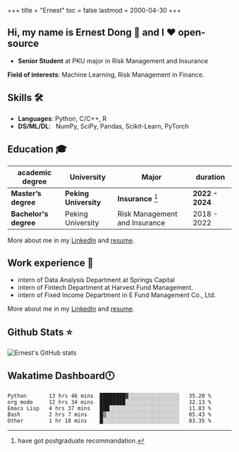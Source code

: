 +++
title = "Ernest"
toc = false
lastmod = 2000-04-30
+++

## Hi, my name is Ernest Dong 👋 and I ❤️ open-source

- **Senior Student** at PKU major in Risk Management and Insurance

**Field of interests**: Machine Learning, Risk Management in Finance.

## Skills 🛠️

- **Languages**:        Python, C/C++, R
- **DS/ML/DL**: &nbsp;  NumPy, SciPy, Pandas, Scikit-Learn, PyTorch

## Education 🎓

| academic degree       | University            | Major                         | duration        |
| --------------------- | --------------------- | ----------------------------- | --------------- |
| **Master’s degree**   | **Peking University** | **Insurance** [^1]            | **2022 - 2024** |
| **Bachelor's degree** | Peking University     | Risk Management and Insurance | 2018 - 2022     |

More about me in my [LinkedIn](https://www.linkedin.com/in/晨阳-董-918ab41b4/) and [resume](../files/resume.pdf).

## Work experience 👔

- intern of Data Analysis Department at Springs Capital
- intern of Fintech Department at Harvest Fund Management.
- intern of Fixed Income Department in E Fund Management Co., Ltd.

More about me in my [LinkedIn](https://www.linkedin.com/in/晨阳-董-918ab41b4/) and [resume](./files/resume.pdf).

## Github Stats ⭐

![Ernest's GitHub stats](https://github-readme-stats.vercel.app/api?username=ErnestDong&show_icons=true)

## Wakatime Dashboard🕛

<!--START_SECTION:waka-->
```text
Python       13 hrs 46 mins  ████████▓░░░░░░░░░░░░░░░░   35.20 % 
org mode     12 hrs 34 mins  ████████░░░░░░░░░░░░░░░░░   32.13 % 
Emacs Lisp   4 hrs 37 mins   ███░░░░░░░░░░░░░░░░░░░░░░   11.83 % 
Bash         2 hrs 7 mins    █▒░░░░░░░░░░░░░░░░░░░░░░░   05.43 % 
Other        1 hr 18 mins    █░░░░░░░░░░░░░░░░░░░░░░░░   03.35 % 
```
<!--END_SECTION:waka-->

[^1]: have got postgraduate recommandation.
